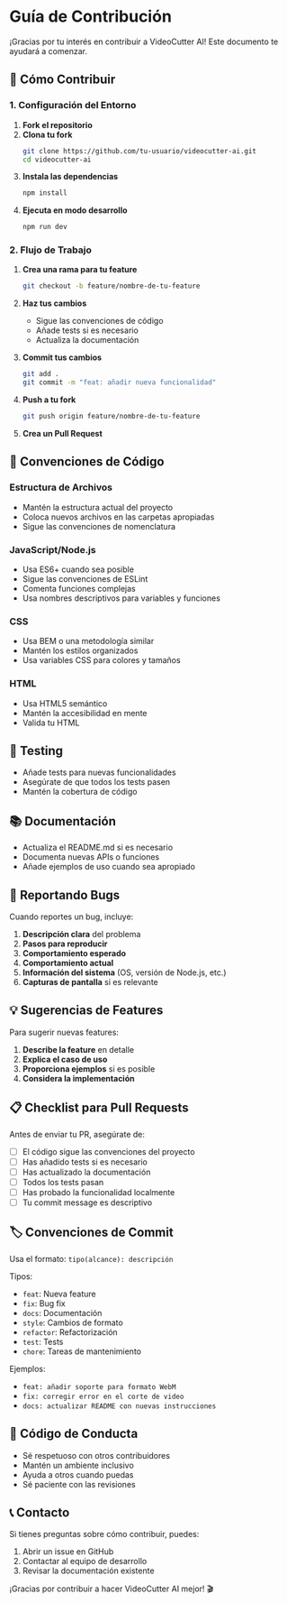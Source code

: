 # Guía de Contribución

¡Gracias por tu interés en contribuir a VideoCutter AI! Este documento te ayudará a comenzar.

## 🚀 Cómo Contribuir

### 1. Configuración del Entorno

1. **Fork el repositorio**
2. **Clona tu fork**
   ```bash
   git clone https://github.com/tu-usuario/videocutter-ai.git
   cd videocutter-ai
   ```
3. **Instala las dependencias**
   ```bash
   npm install
   ```
4. **Ejecuta en modo desarrollo**
   ```bash
   npm run dev
   ```

### 2. Flujo de Trabajo

1. **Crea una rama para tu feature**
   ```bash
   git checkout -b feature/nombre-de-tu-feature
   ```

2. **Haz tus cambios**
   - Sigue las convenciones de código
   - Añade tests si es necesario
   - Actualiza la documentación

3. **Commit tus cambios**
   ```bash
   git add .
   git commit -m "feat: añadir nueva funcionalidad"
   ```

4. **Push a tu fork**
   ```bash
   git push origin feature/nombre-de-tu-feature
   ```

5. **Crea un Pull Request**

## 📝 Convenciones de Código

### Estructura de Archivos
- Mantén la estructura actual del proyecto
- Coloca nuevos archivos en las carpetas apropiadas
- Sigue las convenciones de nomenclatura

### JavaScript/Node.js
- Usa ES6+ cuando sea posible
- Sigue las convenciones de ESLint
- Comenta funciones complejas
- Usa nombres descriptivos para variables y funciones

### CSS
- Usa BEM o una metodología similar
- Mantén los estilos organizados
- Usa variables CSS para colores y tamaños

### HTML
- Usa HTML5 semántico
- Mantén la accesibilidad en mente
- Valida tu HTML

## 🧪 Testing

- Añade tests para nuevas funcionalidades
- Asegúrate de que todos los tests pasen
- Mantén la cobertura de código

## 📚 Documentación

- Actualiza el README.md si es necesario
- Documenta nuevas APIs o funciones
- Añade ejemplos de uso cuando sea apropiado

## 🐛 Reportando Bugs

Cuando reportes un bug, incluye:

1. **Descripción clara** del problema
2. **Pasos para reproducir**
3. **Comportamiento esperado**
4. **Comportamiento actual**
5. **Información del sistema** (OS, versión de Node.js, etc.)
6. **Capturas de pantalla** si es relevante

## 💡 Sugerencias de Features

Para sugerir nuevas features:

1. **Describe la feature** en detalle
2. **Explica el caso de uso**
3. **Proporciona ejemplos** si es posible
4. **Considera la implementación**

## 📋 Checklist para Pull Requests

Antes de enviar tu PR, asegúrate de:

- [ ] El código sigue las convenciones del proyecto
- [ ] Has añadido tests si es necesario
- [ ] Has actualizado la documentación
- [ ] Todos los tests pasan
- [ ] Has probado la funcionalidad localmente
- [ ] Tu commit message es descriptivo

## 🏷️ Convenciones de Commit

Usa el formato: `tipo(alcance): descripción`

Tipos:
- `feat`: Nueva feature
- `fix`: Bug fix
- `docs`: Documentación
- `style`: Cambios de formato
- `refactor`: Refactorización
- `test`: Tests
- `chore`: Tareas de mantenimiento

Ejemplos:
- `feat: añadir soporte para formato WebM`
- `fix: corregir error en el corte de video`
- `docs: actualizar README con nuevas instrucciones`

## 🤝 Código de Conducta

- Sé respetuoso con otros contribuidores
- Mantén un ambiente inclusivo
- Ayuda a otros cuando puedas
- Sé paciente con las revisiones

## 📞 Contacto

Si tienes preguntas sobre cómo contribuir, puedes:

1. Abrir un issue en GitHub
2. Contactar al equipo de desarrollo
3. Revisar la documentación existente

¡Gracias por contribuir a hacer VideoCutter AI mejor! 🎬 